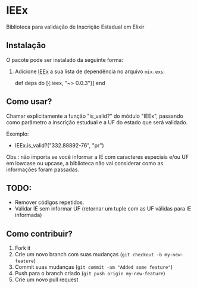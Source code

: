 # IEEx

Biblioteca para validação de Inscrição Estadual em Elixir

## Instalação

O pacote pode ser instalado da seguinte forma:

  1. Adicione [IEEx](https://hex.pm/packages/ieex) a sua lista de dependência no arquivo `mix.exs`:

        def deps do
          [{:ieex, "~> 0.0.3"}]
        end

## Como usar?

Chamar explicitamente a função "is_valid?" do módulo "IEEx", passando
como parâmetro a inscrição estudual e a UF do estado que será validado.

Exemplo:
  - IEEx.is_valid?("332.88892-76", "pr")

Obs.: não importa se você informar a IE com caracteres especiais e/ou UF
em lowcase ou upcase, a biblioteca não vai considerar como as informações
foram passadas.

## TODO:
- Remover códigos repetidos.
- Validar IE sem informar UF (retornar um tuple com as UF válidas
  para IE informada)

## Como contribuir?

1. Fork it
2. Crie um novo branch com suas mudanças (`git checkout -b my-new-feature`)
3. Commit suas mudanças (`git commit -am "Added some feature"`)
4. Push para o branch criado (`git push origin my-new-feature`)
5. Crie um novo pull request
